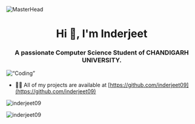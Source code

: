 
![MasterHead](https://repository-images.githubusercontent.com/588181932/e36ec678-7984-4cdd-8e4c-a3932772ff8e)

<h1 align="center">Hi 👋, I'm Inderjeet</h1>
<h3 align="center">A passionate Computer Science Student of CHANDIGARH UNIVERSITY.</h3>
<img align=“center” alt=“Coding” width=“400” src= https://media.tenor.com/2uyENRmiUt0AAAAC/coding.gif”>

- 👨‍💻 All of my projects are available at [https://github.com/inderjeet09](https://github.com/inderjeet09)



<p><img align="center" src="https://github-readme-stats.vercel.app/api/top-langs?username=inderjeet09&show_icons=true&locale=en&layout=compact" alt="inderjeet09" /></p>

<p><img align="center" src="https://github-readme-streak-stats.herokuapp.com/?user=inderjeet09&" alt="inderjeet09" /></p>

